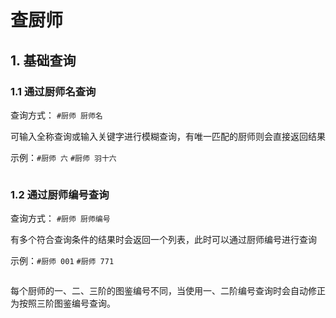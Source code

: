 # 查厨师

## 1. 基础查询
### 1.1 通过厨师名查询

查询方式： `#厨师 厨师名` 

可输入全称查询或输入关键字进行模糊查询，有唯一匹配的厨师则会直接返回结果

示例：`#厨师 六` `#厨师 羽十六`

![]()

### 1.2 通过厨师编号查询

查询方式： `#厨师 厨师编号` 

有多个符合查询条件的结果时会返回一个列表，此时可以通过厨师编号进行查询

示例：`#厨师 001` `#厨师 771`

![]()

每个厨师的一、二、三阶的图鉴编号不同，当使用一、二阶编号查询时会自动修正为按照三阶图鉴编号查询。
